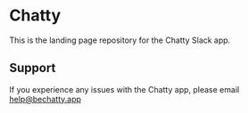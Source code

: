 # Chatty

This is the landing page repository for the Chatty Slack app.


## Support

If you experience any issues with the Chatty app, please email [help@bechatty.app](mailto:help@bechatty.app)